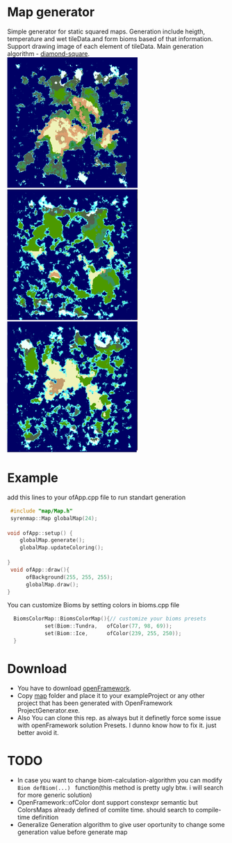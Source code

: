 # Map generator
Simple generator for static squared maps. Generation include heigth, temperature and wet tileData.and form bioms based of that information.
Support drawing image of each element of tileData.
Main generation algorithm - [diamond-square](https://en.wikipedia.org/wiki/Diamond-square_algorithm ).       
<img src="src/map/generationExample.png" width="300" height="300">
<img src="src/map/generationExample1.png" width="300" height="300">
<img src="src/map/generationExample2.png" width="300" height="300">

# Example
 add this lines to your ofApp.cpp file to run standart generation 
```cpp
 #include "map/Map.h"
 syrenmap::Map globalMap(24);

void ofApp::setup() {
	globalMap.generate();
	globalMap.updateColoring();

}
 void ofApp::draw(){
	  ofBackground(255, 255, 255);
	  globalMap.draw();
}
```

You can customize Bioms by setting colors in bioms.cpp file
```cpp
  BiomsColorMap::BiomsColorMap(){// customize your bioms presets
			set(Biom::Tundra,	ofColor(77, 98, 69));
			set(Biom::Ice,		ofColor(239, 255, 250));
  }
```
# Download
- You have to download [openFramework](https://openframeworks.cc/download/).
- Copy [map](src) folder and place it to your exampleProject or any other project that has been generated with OpenFramework ProjectGenerator.exe.
- Also You can clone this rep. as always but it definetly force some issue with openFramework solution Presets. I dunno know how to fix it. just better avoid it.

# TODO

 - In case you want to change biom-calculation-algorithm you can modify <code>Biom defBiom(...) </code> function(this method is pretty ugly btw. i will search for more generic solution)
 - OpenFramework::ofColor dont support constexpr semantic but ColorsMaps already defined of comlite time. should search to compile-time definition
 - Generalize Generation algorithm to give user oportunity to change some generation value before generate map
